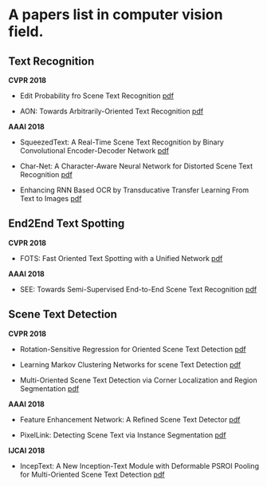 # A papers list in computer vision field.

## Text Recognition

**CVPR 2018** 

- Edit Probability fro Scene Text Recognition [pdf](http://openaccess.thecvf.com/content_cvpr_2018/papers/Bai_Edit_Probability_for_CVPR_2018_paper.pdf)

- AON: Towards Arbitrarily-Oriented Text Recognition [pdf](http://openaccess.thecvf.com/content_cvpr_2018/papers/Cheng_AON_Towards_Arbitrarily-Oriented_CVPR_2018_paper.pdf)

**AAAI 2018**

- SqueezedText: A Real-Time Scene Text Recognition by Binary Convolutional Encoder-Decoder Network [pdf](https://ren-fengbo.lab.asu.edu/sites/default/files/16354-77074-1-pb.pdf)

- Char-Net: A Character-Aware Neural Network for Distorted Scene Text Recognition [pdf](http://www.visionlab.cs.hku.hk/publications/wliu_aaai18.pdf)

- Enhancing RNN Based OCR by Transducative Transfer Learning From Text to Images [pdf]()


## End2End Text Spotting

**CVPR 2018**

- FOTS: Fast Oriented Text Spotting with a Unified Network [pdf](http://openaccess.thecvf.com/content_cvpr_2018/papers/Liu_FOTS_Fast_Oriented_CVPR_2018_paper.pdf)

**AAAI 2018**

- SEE: Towards Semi-Supervised End-to-End Scene Text Recognition [pdf](https://arxiv.org/pdf/1712.05404) 




## Scene Text Detection

**CVPR 2018**
- Rotation-Sensitive Regression for Oriented Scene Text Detection [pdf](http://openaccess.thecvf.com/content_cvpr_2018/papers/Liao_Rotation-Sensitive_Regression_for_CVPR_2018_paper.pdf)

- Learning Markov Clustering Networks for scene Text Detection [pdf](http://openaccess.thecvf.com/content_cvpr_2018/papers/Liu_Learning_Markov_Clustering_CVPR_2018_paper.pdf)

- Multi-Oriented Scene Text Detection via Corner Localization and Region Segmentation [pdf](http://openaccess.thecvf.com/content_cvpr_2018/papers/Hong_Inferring_Semantic_Layout_CVPR_2018_paper.pdf)

**AAAI 2018** 

- Feature Enhancement Network: A Refined Scene Text Detector [pdf](https://arxiv.org/pdf/1711.04249)

- PixelLink: Detecting Scene Text via Instance Segmentation [pdf](https://arxiv.org/pdf/1801.01315)

**IJCAI 2018**

- IncepText: A New Inception-Text Module with Deformable PSROI Pooling for Multi-Oriented Scene Text Detection [pdf](https://arxiv.org/pdf/1805.01167)

